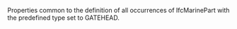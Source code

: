 Properties common to the definition of all occurrences of IfcMarinePart with the predefined type set to GATEHEAD.
